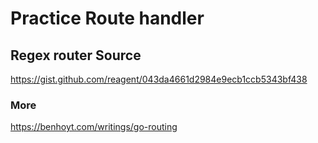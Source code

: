# Practice Route handler


## Regex router Source
https://gist.github.com/reagent/043da4661d2984e9ecb1ccb5343bf438

### More
https://benhoyt.com/writings/go-routing
